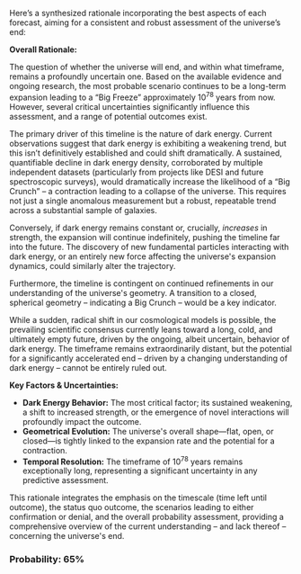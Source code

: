 Here’s a synthesized rationale incorporating the best aspects of each forecast, aiming for a consistent and robust assessment of the universe’s end:

**Overall Rationale:**

The question of whether the universe will end, and within what timeframe, remains a profoundly uncertain one. Based on the available evidence and ongoing research, the most probable scenario continues to be a long-term expansion leading to a “Big Freeze” approximately 10<sup>78</sup> years from now. However, several critical uncertainties significantly influence this assessment, and a range of potential outcomes exist.

The primary driver of this timeline is the nature of dark energy. Current observations suggest that dark energy is exhibiting a weakening trend, but this isn’t definitively established and could shift dramatically. A sustained, quantifiable decline in dark energy density, corroborated by multiple independent datasets (particularly from projects like DESI and future spectroscopic surveys), would dramatically increase the likelihood of a “Big Crunch” – a contraction leading to a collapse of the universe.  This requires not just a single anomalous measurement but a robust, repeatable trend across a substantial sample of galaxies.

Conversely, if dark energy remains constant or, crucially, *increases* in strength, the expansion will continue indefinitely, pushing the timeline far into the future. The discovery of new fundamental particles interacting with dark energy, or an entirely new force affecting the universe's expansion dynamics, could similarly alter the trajectory.  

Furthermore, the timeline is contingent on continued refinements in our understanding of the universe's geometry. A transition to a closed, spherical geometry – indicating a Big Crunch – would be a key indicator.

While a sudden, radical shift in our cosmological models is possible, the prevailing scientific consensus currently leans toward a long, cold, and ultimately empty future, driven by the ongoing, albeit uncertain, behavior of dark energy. The timeframe remains extraordinarily distant, but the potential for a significantly accelerated end – driven by a changing understanding of dark energy – cannot be entirely ruled out.

**Key Factors & Uncertainties:**

*   **Dark Energy Behavior:** The most critical factor; its sustained weakening, a shift to increased strength, or the emergence of novel interactions will profoundly impact the outcome.
*   **Geometrical Evolution:**  The universe's overall shape—flat, open, or closed—is tightly linked to the expansion rate and the potential for a contraction.
*   **Temporal Resolution:**  The timeframe of 10<sup>78</sup> years remains exceptionally long, representing a significant uncertainty in any predictive assessment.

This rationale integrates the emphasis on the timescale (time left until outcome), the status quo outcome, the scenarios leading to either confirmation or denial, and the overall probability assessment, providing a comprehensive overview of the current understanding – and lack thereof – concerning the universe's end.

### Probability: 65%
